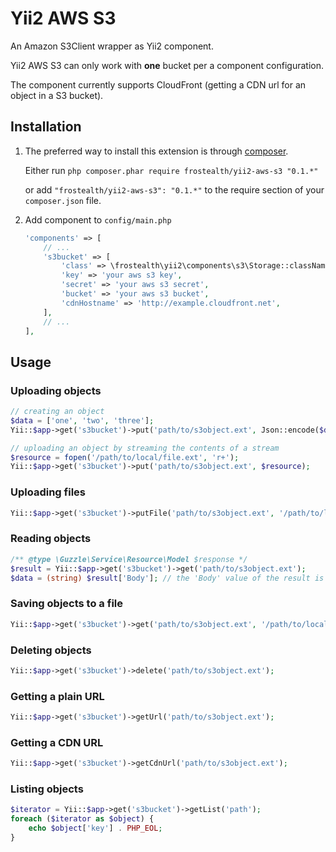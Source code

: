 # Yii2 AWS S3

An Amazon S3Client wrapper as Yii2 component.

Yii2 AWS S3 can only work with **one** bucket per a component configuration.

The component currently supports CloudFront (getting a CDN url for an object in a S3 bucket).

## Installation
1. The preferred way to install this extension is through [composer](http://getcomposer.org/download/).

    Either run `php composer.phar require frostealth/yii2-aws-s3 "0.1.*"`

    or add `"frostealth/yii2-aws-s3": "0.1.*"` to the require section of your `composer.json` file.
2. Add component to `config/main.php`

    ```php
    'components' => [
        // ...
        's3bucket' => [
            'class' => \frostealth\yii2\components\s3\Storage::className(),
            'key' => 'your aws s3 key',
            'secret' => 'your aws s3 secret',
            'bucket' => 'your aws s3 bucket',
            'cdnHostname' => 'http://example.cloudfront.net',
        ],
        // ...
    ],
    ```

## Usage

### Uploading objects
```php
// creating an object
$data = ['one', 'two', 'three'];
Yii::$app->get('s3bucket')->put('path/to/s3object.ext', Json::encode($data));

// uploading an object by streaming the contents of a stream
$resource = fopen('/path/to/local/file.ext', 'r+');
Yii::$app->get('s3bucket')->put('path/to/s3object.ext', $resource);
```

### Uploading files
```php
Yii::$app->get('s3bucket')->putFile('path/to/s3object.ext', '/path/to/local/file.ext');
```

### Reading objects
```php
/** @type \Guzzle\Service\Resource\Model $response */
$result = Yii::$app->get('s3bucket')->get('path/to/s3object.ext');
$data = (string) $result['Body']; // the 'Body' value of the result is a Guzzle\Http\EntityBody object
```

### Saving objects to a file
```php
Yii::$app->get('s3bucket')->get('path/to/s3object.ext', '/path/to/local/file.ext');
```

### Deleting objects
```php
Yii::$app->get('s3bucket')->delete('path/to/s3object.ext');
```

### Getting a plain URL
```php
Yii::$app->get('s3bucket')->getUrl('path/to/s3object.ext');
```

### Getting a CDN URL
```php
Yii::$app->get('s3bucket')->getCdnUrl('path/to/s3object.ext');
```

### Listing objects
```php
$iterator = Yii::$app->get('s3bucket')->getList('path');
foreach ($iterator as $object) {
    echo $object['key'] . PHP_EOL;
}
```